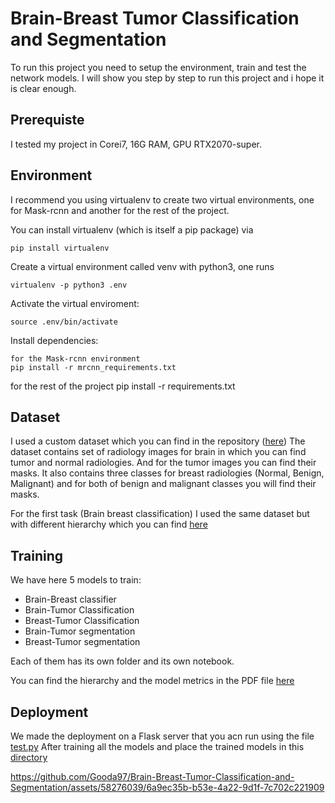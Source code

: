 # Brain-Breast Tumor Classification and Segmentation

To run this project you need to setup the environment, train and test the network models. I will show you step by step to run this project and i hope it is clear enough.

## Prerequiste

I tested my project in Corei7, 16G RAM, GPU RTX2070-super.

## Environment

I recommend you using virtualenv to create two virtual environments, one for Mask-rcnn and another for the rest of the project.

You can install virtualenv (which is itself a pip package) via

```
pip install virtualenv
```

Create a virtual environment called venv with python3, one runs

```
virtualenv -p python3 .env
```

Activate the virtual enviroment:

```
source .env/bin/activate
```

Install dependencies:

```
for the Mask-rcnn environment
pip install -r mrcnn_requirements.txt
```

for the rest of the project
pip install -r requirements.txt

## Dataset

I used a custom dataset which you can find in the repository ([here](https://github.com/Gooda97/Brain-Breast-tumor-classification-and-segmentation/tree/main/Dataset))
The dataset contains set of radiology images for brain in which you can find tumor and normal radiologies. And for the tumor images you can find their masks.
It also contains three classes for breast radiologies (Normal, Benign, Malignant) and for both of benign and malignant classes you will find their masks.

For the first task (Brain breast classification) I used the same dataset but with different hierarchy which you can find [here](https://github.com/Gooda97/Brain-Breast-tumor-classification-and-segmentation/tree/main/Brain_breast_model/Dataset_task_1)

## Training

We have here 5 models to train:

- Brain-Breast classifier
- Brain-Tumor Classification
- Breast-Tumor Classification
- Brain-Tumor segmentation
- Breast-Tumor segmentation

Each of them has its own folder and its own notebook.

You can find the hierarchy and the model metrics in the PDF file [here](<https://github.com/Gooda97/Brain-Breast-Tumor-Classification-and-Segmentation/blob/main/Brain%2C%20Breast%20Classification%20%26%20Segmentation%20(1).pdf>)

## Deployment

We made the deployment on a Flask server that you acn run using the file [test.py](https://github.com/Gooda97/Brain-Breast-Tumor-Classification-and-Segmentation/blob/main/Deploy/test.py) After training all the models and place the trained models in this [directory](https://github.com/Gooda97/Brain-Breast-Tumor-Classification-and-Segmentation/tree/main/Deploy)


https://github.com/Gooda97/Brain-Breast-Tumor-Classification-and-Segmentation/assets/58276039/6a9ec35b-b53e-4a22-9d1f-7c702c221909



